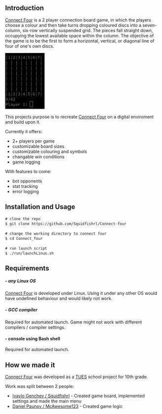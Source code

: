 ## Introduction
[Connect Four](https://en.wikipedia.org/wiki/Connect_Four) is a 2 player connection board game, in which the players choose a colour and then take turns dropping coloured discs into a seven-column, six-row vertically suspended grid. The pieces fall straight down, occupying the lowest available space within the column. The objective of the game is to be the first to form a horizontal, vertical, or diagonal line of four of one's own discs.


![text](/assets/md/connectFourDemoClassic.gif)


This projects purpose is to recreate [Connect Four](https://en.wikipedia.org/wiki/Connect_Four) on a digital enviroment and build upon it.

Currently it offers:
- 2+ players per game
- customizable board sizes
- customizable colouring and symbols
- changable win conditions
- game logging

With features to come:
- bot opponents
- stat tracking
- error logging

## Installation and Usage
``` console
# clone the repo
$ git clone https://github.com/Squidfishrl/Connect-four

# change the working directory to connect four
$ cd Connect_four

# run launch script
$ ./run/launchLinux.sh
```

## Requirements

##### - any Linux OS
[Connect Four](https://github.com/Squidfishrl/Connect-four) is developed under Linux. Using it under any other OS would have undefined behaviour and would likely not work.

##### - GCC compiler
Required for automated launch. Game might not work with different compilers / compiler settings.

#### - console using Bash shell
Required for automated launch.

## How we made it
[Connect Four](https://github.com/Squidfishrl/Connect-four) was developed as a [TUES](https://www.elsys-bg.org/) school project for 10th grade.

Work was split between 2 people:
- [Ivaylo Genchev / Squidfishrl](https://github.com/Squidfishrl) - Created game board, implemented settings and made the main menu
- [Daniel Paunov / McAwesome123](https://github.com/McAwesome123) - Created game logic

